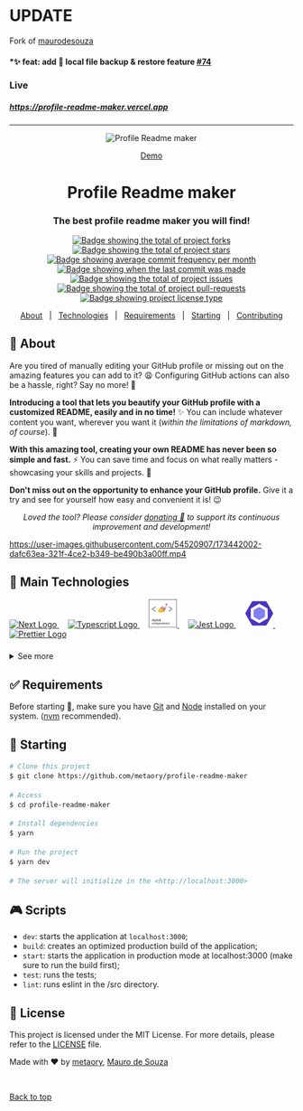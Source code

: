 # UPDATE

Fork of [maurodesouza](https://github.com/maurodesouza/profile-readme-generator)

#### *✨ feat: add 💾 local file backup & restore feature [#74](https://github.com/maurodesouza/profile-readme-generator/pull/74)


### Live

##### https://profile-readme-maker.vercel.app


---

<div align="center" id="top">
  <img src="https://profile-readme-maker.vercel.app/assets/app.png" width="900" alt="Profile Readme maker" />

  <a href="https://profile-readme-maker.vercel.app">Demo</a>
</div>

<div align="center">
  <h1>Profile Readme maker</h1>
  <h3>The best profile readme maker you will find!</h3>
</div>

<p align="center">
  <a href="https://github.com/metaory/profile-readme-maker/fork" target="_blank">
    <img src="https://img.shields.io/github/forks/metaory/profile-readme-maker?" alt="Badge showing the total of project forks"/>
  </a>

  <a href="https://github.com/metaory/profile-readme-maker/stargazers" target="_blank">
    <img src="https://img.shields.io/github/stars/metaory/profile-readme-maker?" alt="Badge showing the total of project stars"/>
  </a>

  <a href="https://github.com/metaory/profile-readme-maker.vercel.appmits/main" target="_blank">
    <img src="https://img.shields.io/github/commit-activity/m/metaory/profile-readme-maker?" alt="Badge showing average commit frequency per month"/>
  </a>

  <a href="https://github.com/metaory/profile-readme-maker.vercel.appmits/main" target="_blank">
    <img src="https://img.shields.io/github/last-commit/metaory/profile-readme-maker?" alt="Badge showing when the last commit was made"/>
  </a>

  <a href="https://github.com/metaory/profile-readme-maker/issues" target="_blank">
    <img src="https://img.shields.io/github/issues/metaory/profile-readme-maker?" alt="Badge showing the total of project issues"/>
  </a>

  <a href="https://github.com/metaory/profile-readme-maker/pulls" target="_blank">
    <img src="https://img.shields.io/github/issues-pr/metaory/profile-readme-maker?" alt="Badge showing the total of project pull-requests"/>
  </a>

  <a href="https://github.com/metaory/profile-readme-maker/blob/master/LICENSE.md" target="_blank">
    <img alt="Badge showing project license type" src="https://img.shields.io/github/license/metaory/profile-readme-maker?color=f85149">
  </a>
</p>


<p align="center">
  <a href="#dart-about">About</a> &#xa0; | &#xa0;
  <a href="#rocket-main-technologies">Technologies</a> &#xa0; | &#xa0;
  <a href="#white_check_mark-requirements">Requirements</a> &#xa0; | &#xa0;
  <a href="#checkered_flag-starting">Starting</a> &#xa0; | &#xa0;
  <a href="https://github.com/metaory/profile-readme-maker/blob/main/.github/CONTRIBUTING.md">Contributing</a>
</p>

## :dart: About ##

Are you tired of manually editing your GitHub profile or missing out on the amazing features you can add to it? 😩 Configuring GitHub actions can also be a hassle, right? Say no more! 💪

**Introducing a tool that lets you beautify your GitHub profile with a customized README, easily and in no time!** ✨ You can include whatever content you want, wherever you want it (*within the limitations of markdown, of course*). 📝

**With this amazing tool, creating your own README has never been so simple and fast.** ⚡ You can save time and focus on what really matters - showcasing your skills and projects. 🚀

**Don't miss out on the opportunity to enhance your GitHub profile.** Give it a try and see for yourself how easy and convenient it is! 😉


<p align="center">
<i>Loved the tool? Please consider <a href="https://www.paypal.com/donate/?hosted_button_id=FR3A2DGVYKGJS">donating 💸</a> to support its continuous<br/> improvement and development!</i>
</p>

https://user-images.githubusercontent.com/54520907/173442002-dafc63ea-321f-4ce2-b349-be490b3a00ff.mp4

## :rocket: Main Technologies ##

<a href="https://nextjs.org">
  <img width="50" title="NextJs" alt="Next Logo" src="https://raw.githubusercontent.com/metaory/metaory/master/assets/next-logo.svg">
</a> &#xa0; &#xa0;

<a href="https://www.typescriptlang.org">
  <img width="50" title="Typescript" alt="Typescript Logo" src="https://raw.githubusercontent.com/metaory/metaory/master/assets/typescript-logo.svg">
</a> &#xa0; &#xa0;

<a href="https://styled-components.com">
  <img width="50" title="Styled Components" alt="Styled Components Logo" src="https://raw.githubusercontent.com/github/explore/80688e429a7d4ef2fca1e82350fe8e3517d3494d/topics/styled-components/styled-components.png">
</a> &#xa0; &#xa0;

<a href="https://jestjs.io">
  <img width="50" title="Jest" alt="Jest Logo" src="https://raw.githubusercontent.com/metaory/metaory/master/assets/jest-logo.svg">
</a> &#xa0; &#xa0;

<a href="https://eslint.org">
  <img  width="50" title="Eslint" alt="Eslint Logo" src="https://raw.githubusercontent.com/github/explore/80688e429a7d4ef2fca1e82350fe8e3517d3494d/topics/eslint/eslint.png">
</a> &#xa0; &#xa0;

<a href="https://prettier.io">
  <img width="50" title="Prettier" alt="Prettier Logo" src="https://prettier.io/icon.png">
</a>

###

<details>
  <summary>See more</summary>

  ###

  * [Styled Icons (Feather Icons)](https://styled-icons.js.org)
  * [Styled Media Query](https://github.com/morajabi/styled-media-query)
  * [Framer Motion](https://framer.com/motion/)
  * [HTML Prettify](https://github.com/Dmc0125/html-prettify)
  * [React Share](https://github.com/nygardk/react-share)
  * [Prismjs](https://prismjs.com)
  * [UUID](https://www.npmjs.com/package/uuid)

</details>

## :white_check_mark: Requirements ##

Before starting :checkered_flag:, make sure you have [Git](https://git-scm.com) and [Node](https://nodejs.org/en/) installed on your system. ([nvm](https://github.com/nvm-sh/nvm#node-version-manager---) recommended).

## :checkered_flag: Starting ##

```bash
# Clone this project
$ git clone https://github.com/metaory/profile-readme-maker

# Access
$ cd profile-readme-maker

# Install dependencies
$ yarn

# Run the project
$ yarn dev

# The server will initialize in the <http://localhost:3000>
```

## :video_game: Scripts

- `dev`: starts the application at `localhost:3000`;
- `build`: creates an optimized production build of the application;
- `start`: starts the application in production mode at localhost:3000 (make sure to run the build first);
- `test`: runs the tests;
- `lint`: runs eslint in the /src directory.

## :memo: License ##

This project is licensed under the MIT License. For more details, please refer to the [LICENSE](LICENSE.md) file.


Made with :heart: by <a href="https://github.com/metaory" target="_blank">metaory</a>, <a href="https://github.com/maurodesouza" target="_blank">Mauro de Souza</a>

&#xa0;

<a href="#top">Back to top</a>

